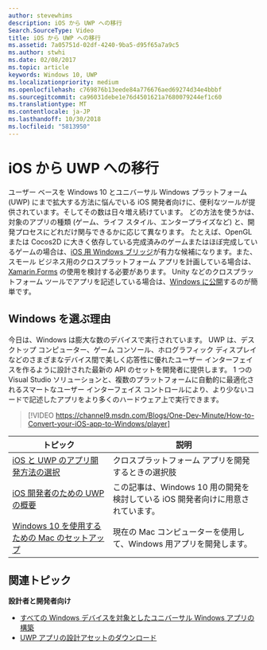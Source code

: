 ```yaml
---
author: stevewhims
description: iOS から UWP への移行
Search.SourceType: Video
title: iOS から UWP への移行
ms.assetid: 7a05751d-02df-4240-9ba5-d95f65a7a9c5
ms.author: stwhi
ms.date: 02/08/2017
ms.topic: article
keywords: Windows 10, UWP
ms.localizationpriority: medium
ms.openlocfilehash: c769876b13eede84a776676aed69274d34e4bbbf
ms.sourcegitcommit: ca96031debe1e76d4501621a7680079244ef1c60
ms.translationtype: MT
ms.contentlocale: ja-JP
ms.lasthandoff: 10/30/2018
ms.locfileid: "5813950"
---
```

# <a name="move-from-ios-to-uwp"></a>iOS から UWP への移行

ユーザー ベースを Windows 10 とユニバーサル Windows プラットフォーム (UWP) にまで拡大する方法に悩んでいる iOS 開発者向けに、便利なツールが提供されています。そしてその数は日々増え続けています。 どの方法を使うかは、対象のアプリの種類 (ゲーム、ライフ スタイル、エンタープライズなど) と、開発プロセスにどれだけ関与できるかに応じて異なります。 たとえば、OpenGL または Cocos2D に大きく依存している完成済みのゲームまたはほぼ完成しているゲームの場合は、[iOS 用 Windows ブリッジ](https://dev.windows.com/bridges/ios)が有力な候補になります。また、スモール ビジネス用のクロスプラットフォーム アプリを計画している場合は、[Xamarin.Forms](https://www.xamarin.com/forms) の使用を検討する必要があります。 Unity などのクロスプラットフォーム ツールでアプリを記述している場合は、[Windows に公開](http://blogs.unity3d.com/2015/09/09/windows-10-universal-apps-in-unity-5-2/)するのが簡単です。

## <a name="why-windows"></a>Windows を選ぶ理由

今日は、Windows は膨大な数のデバイスで実行されています。 UWP は、デスクトップ コンピューター、ゲーム コンソール、ホログラフィック ディスプレイなどのさまざまなデバイス間で美しく応答性に優れたユーザー インターフェイスを作るように設計された最新の API のセットを開発者に提供します。 1 つの Visual Studio ソリューションと、複数のプラットフォームに自動的に最適化されるスマートなユーザー インターフェイス コントロールにより、より少ないコードで記述したアプリをより多くのハードウェア上で実行できます。

> [!VIDEO https://channel9.msdn.com/Blogs/One-Dev-Minute/How-to-Convert-your-iOS-app-to-Windows/player]

| トピック | 説明 |
|-------|-------------|
| [iOS と UWP のアプリ開発方法の選択](selecting-an-approach-to-ios-and-uwp-app-development.md) | クロスプラットフォーム アプリを開発するときの選択肢 |
| [iOS 開発者のための UWP の概要](getting-started-with-uwp-for-ios-developers.md) | この記事は、Windows 10 用の開発を検討している iOS 開発者向けに用意されています。 |
| [Windows 10 を使用するための Mac のセットアップ](setting-up-your-mac-with-windows-10.md) | 現在の Mac コンピューターを使用して、Windows 用アプリを開発します。 |

## <a name="related-topics"></a>関連トピック

**設計者と開発者向け**
* [すべての Windows デバイスを対象としたユニバーサル Windows アプリの構築](http://go.microsoft.com/fwlink/p/?LinkID=397871)
* [UWP アプリの設計アセットのダウンロード](https://msdn.microsoft.com/library/windows/apps/xaml/bg125377.aspx)
